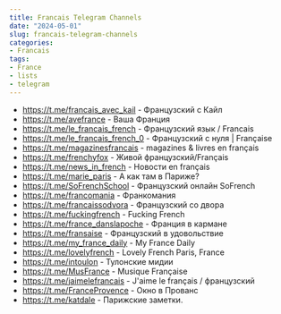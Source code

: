 ```yaml
---
title: Francais Telegram Channels
date: "2024-05-01"
slug: francais-telegram-channels
categories:
- Francais
tags:
- France
- lists
- telegram
---
```


- https://t.me/francais_avec_kail - Французский с Кайл
- https://t.me/avefrance - Ваша Франция
- https://t.me/le_francais_french - Французский язык / Francais
- https://t.me/le_francais_french_0 - Французский с нуля | Française
- https://t.me/magazinesfrancais - magazines & livres en français
- https://t.me/frenchyfox - Живой французский/Français
- https://t.me/news_in_french - Новости en français
- https://t.me/marie_paris - А как там в Париже?
- https://t.me/SoFrenchSchool - Французский онлайн SoFrench
- https://t.me/francomania - Франкомания
- https://t.me/francaissodvora - Французский со двора
- https://t.me/fuckingfrench - Fucking French
- https://t.me/france_danslapoche - Франция в кармане
- https://t.me/fransaise - Французский в удовольствие
- https://t.me/my_france_daily - My France Daily
- https://t.me/lovelyfrench - Lovely French Paris, France
- https://t.me/intoulon - Тулонские мидии
- https://t.me/MusFrance - Musique Française
- https://t.me/jaimelefrancais - J'aime le français / французский
- https://t.me/FranceProvence - Окно в Прованс
- https://t.me/katdale - Парижские заметки.

